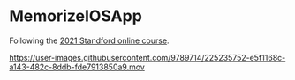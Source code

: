 # MemorizeIOSApp

Following the [2021 Standford online course](https://www.youtube.com/playlist?list=PLpGHT1n4-mAsxuRxVPv7kj4-dQYoC3VVu).


https://user-images.githubusercontent.com/9789714/225235752-e5f1168c-a143-482c-8ddb-fde7913850a9.mov


